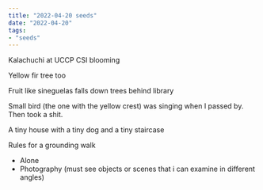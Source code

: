 ```yaml
---
title: "2022-04-20 seeds"
date: "2022-04-20"
tags:
- "seeds"
---
```


Kalachuchi at UCCP CSI blooming

Yellow fir tree too

Fruit like sineguelas falls down trees behind library

Small bird (the one with the yellow crest) was singing when I passed by. Then took a shit.

A tiny house with a tiny dog and a tiny staircase

Rules for a grounding walk

- Alone
- Photography (must see objects or scenes that i can examine in different angles)